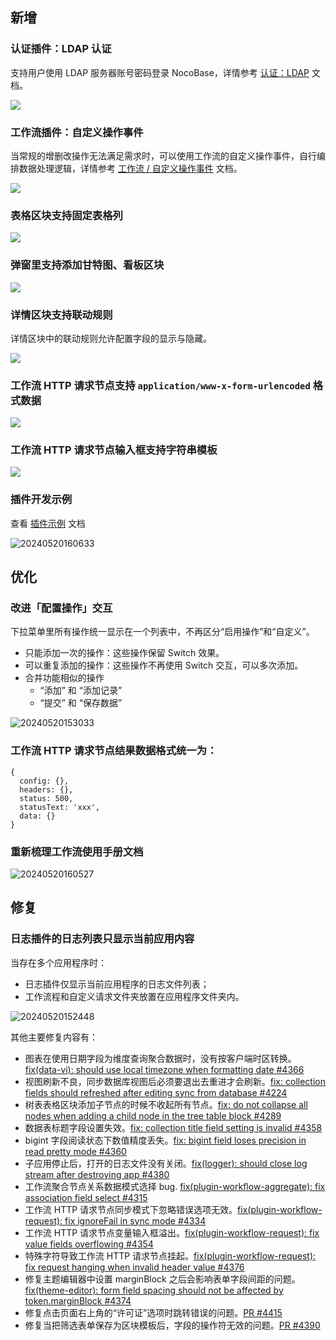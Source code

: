 ## 新增

### 认证插件：LDAP 认证

支持用户使用 LDAP 服务器账号密码登录 NocoBase，详情参考 [认证：LDAP](https://docs-cn.nocobase.com/handbook/auth-ldap) 文档。

![](https://static-docs.nocobase.com/202405191513995.png)

### 工作流插件：自定义操作事件

当常规的增删改操作无法满足需求时，可以使用工作流的自定义操作事件，自行编排数据处理逻辑，详情参考 [工作流 / 自定义操作事件](https://docs-cn.nocobase.com/handbook/workflow/plugins/custom-action-trigger) 文档。

![](https://static-docs.nocobase.com/202405191515770.png)

### 表格区块支持固定表格列

![](https://static-docs.nocobase.com/202405191512587.png)

### 弹窗里支持添加甘特图、看板区块

![](https://static-docs.nocobase.com/202405191512280.png)

### 详情区块支持联动规则

详情区块中的联动规则允许配置字段的显示与隐藏。

![](https://static-docs.nocobase.com/202405191513781.png)

### 工作流 HTTP 请求节点支持 `application/www-x-form-urlencoded` 格式数据

![](https://static-docs.nocobase.com/202405191514472.png)

### 工作流 HTTP 请求节点输入框支持字符串模板

![](https://static-docs.nocobase.com/202405191514748.png)

### 插件开发示例

查看 [插件示例](https://docs-cn.nocobase.com/plugin-samples) 文档

![20240520160633](https://static-docs.nocobase.com/20240520160633.png)

## 优化

### 改进「配置操作」交互

下拉菜单里所有操作统一显示在一个列表中，不再区分“启用操作”和“自定义”。

* 只能添加一次的操作：这些操作保留 Switch 效果。
* 可以重复添加的操作：这些操作不再使用 Switch 交互，可以多次添加。
* 合并功能相似的操作
  * “添加” 和 “添加记录”
  * “提交” 和 “保存数据”

![20240520153033](https://static-docs.nocobase.com/20240520153033.png)

### 工作流 HTTP 请求节点结果数据格式统一为：

```
{
  config: {},
  headers: {},
  status: 500,
  statusText: 'xxx',
  data: {}
}
```

### 重新梳理工作流使用手册文档

![20240520160527](https://static-docs.nocobase.com/20240520160527.png)

## 修复

### 日志插件的日志列表只显示当前应用内容

当存在多个应用程序时：

* 日志插件仅显示当前应用程序的日志文件列表；
* 工作流程和自定义请求文件夹放置在应用程序文件夹内。

![20240520152448](https://static-docs.nocobase.com/20240520152448.png)

其他主要修复内容有：

* 图表在使用日期字段为维度查询聚合数据时，没有按客户端时区转换。[fix(data-vi): should use local timezone when formatting date #4366](https://github.com/nocobase/nocobase/pull/4366)
* 视图刷新不良，同步数据库视图后必须要退出去重进才会刷新。[fix: collection fields should refreshed after editing sync from database #4224](https://github.com/nocobase/nocobase/pull/4224)
* 树表表格区块添加子节点的时候不收起所有节点。[fix: do not collapse all nodes when adding a child node in the tree table block #4289](https://github.com/nocobase/nocobase/pull/4289)
* 数据表标题字段设置失效。[fix: collection title field setting is invalid #4358](https://github.com/nocobase/nocobase/pull/4358)
* bigint 字段阅读状态下数值精度丢失。[fix: bigint field loses precision in read pretty mode #4360](https://github.com/nocobase/nocobase/pull/4360)
* 子应用停止后，打开的日志文件没有关闭。[fix(logger): should close log stream after destroying app #4380](https://github.com/nocobase/nocobase/pull/4380)
* 工作流聚合节点关系数据模式选择 bug. [fix(plugin-workflow-aggregate): fix association field select #4315](https://github.com/nocobase/nocobase/pull/4315)
* 工作流 HTTP 请求节点同步模式下忽略错误选项无效。[fix(plugin-workflow-request): fix ignoreFail in sync mode #4334](https://github.com/nocobase/nocobase/pull/4334)
* 工作流 HTTP 请求节点变量输入框溢出。[fix(plugin-workflow-request): fix value fields overflowing #4354](https://github.com/nocobase/nocobase/pull/4353)
* 特殊字符导致工作流 HTTP 请求节点挂起。[fix(plugin-workflow-request): fix request hanging when invalid header value #4376](https://github.com/nocobase/nocobase/pull/4376)
* 修复主题编辑器中设置 marginBlock 之后会影响表单字段间距的问题。[fix(theme-editor): form field spacing should not be affected by token.marginBlock #4374](https://github.com/nocobase/nocobase/pull/4374)
* 修复点击页面右上角的“许可证”选项时跳转错误的问题。[PR #4415](https://github.com/nocobase/nocobase/pull/4415)
* 修复当把筛选表单保存为区块模板后，字段的操作符无效的问题。[PR #4390](https://github.com/nocobase/nocobase/pull/4390)
